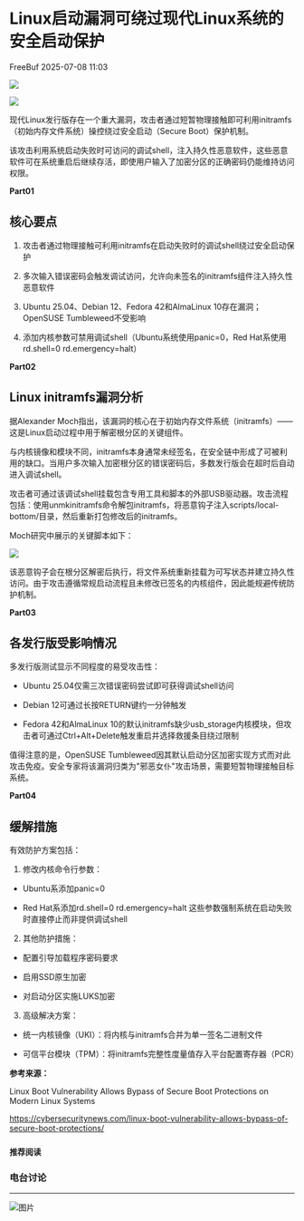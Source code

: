 #  Linux启动漏洞可绕过现代Linux系统的安全启动保护  
 FreeBuf   2025-07-08 11:03  
  
![](https://mmbiz.qpic.cn/mmbiz_gif/qq5rfBadR38jUokdlWSNlAjmEsO1rzv3srXShFRuTKBGDwkj4gvYy34iajd6zQiaKl77Wsy9mjC0xBCRg0YgDIWg/640?wx_fmt=gif "")  
  
  
![](https://mmbiz.qpic.cn/mmbiz_png/qq5rfBadR3icIpibI5JhZ4XkIZu1PaHMxHzycL6ffHKRDSPGDrtKZCgGXA8XyOJCFrvGalvZDON7ggymT13s4jXQ/640?wx_fmt=png&from=appmsg "")  
  
  
现代Linux发行版存在一个重大漏洞，攻击者通过短暂物理接触即可利用initramfs（初始内存文件系统）操控绕过安全启动（Secure Boot）保护机制。  
  
  
该攻击利用系统启动失败时可访问的调试shell，注入持久性恶意软件，这些恶意软件可在系统重启后继续存活，即使用户输入了加密分区的正确密码仍能维持访问权限。  
  
  
**Part01**  
## 核心要点  
  
  
1. 攻击者通过物理接触可利用initramfs在启动失败时的调试shell绕过安全启动保护  
  
  
2. 多次输入错误密码会触发调试访问，允许向未签名的initramfs组件注入持久性恶意软件  
  
  
3. Ubuntu 25.04、Debian 12、Fedora 42和AlmaLinux 10存在漏洞；OpenSUSE Tumbleweed不受影响  
  
  
4. 添加内核参数可禁用调试shell（Ubuntu系统使用panic=0，Red Hat系使用rd.shell=0 rd.emergency=halt）  
  
  
**Part02**  
## Linux initramfs漏洞分析  
  
  
据Alexander Moch指出，该漏洞的核心在于初始内存文件系统（initramfs）——这是Linux启动过程中用于解密根分区的关键组件。  
  
  
与内核镜像和模块不同，initramfs本身通常未经签名，在安全链中形成了可被利用的缺口。当用户多次输入加密根分区的错误密码后，多数发行版会在超时后自动进入调试shell。  
  
  
攻击者可通过该调试shell挂载包含专用工具和脚本的外部USB驱动器。攻击流程包括：使用unmkinitramfs命令解包initramfs，将恶意钩子注入scripts/local-bottom/目录，然后重新打包修改后的initramfs。  
  
  
Moch研究中展示的关键脚本如下：  
  
  
![](https://mmbiz.qpic.cn/mmbiz_jpg/qq5rfBadR3icIpibI5JhZ4XkIZu1PaHMxHq71LJS8yml0DJ78Xr5IM0iaE1yQ8vLaaaC0V59H9JsAmr1s5yaWperg/640?wx_fmt=jpeg&from=appmsg "")  
  
  
该恶意钩子会在根分区解密后执行，将文件系统重新挂载为可写状态并建立持久性访问。由于攻击遵循常规启动流程且未修改已签名的内核组件，因此能规避传统防护机制。  
  
  
**Part03**  
## 各发行版受影响情况  
  
  
多发行版测试显示不同程度的易受攻击性：  
  
- Ubuntu 25.04仅需三次错误密码尝试即可获得调试shell访问  
  
- Debian 12可通过长按RETURN键约一分钟触发  
  
- Fedora 42和AlmaLinux 10的默认initramfs缺少usb_storage内核模块，但攻击者可通过Ctrl+Alt+Delete触发重启并选择救援条目绕过限制  
  
值得注意的是，OpenSUSE Tumbleweed因其默认启动分区加密实现方式而对此攻击免疫。安全专家将该漏洞归类为"邪恶女仆"攻击场景，需要短暂物理接触目标系统。  
  
  
**Part04**  
## 缓解措施  
  
  
有效防护方案包括：  
  
  
1. 修改内核命令行参数：  
- Ubuntu系添加panic=0  
  
- Red Hat系添加rd.shell=0 rd.emergency=halt 这些参数强制系统在启动失败时直接停止而非提供调试shell  
  
2. 其他防护措施：  
- 配置引导加载程序密码要求  
  
- 启用SSD原生加密  
  
- 对启动分区实施LUKS加密  
  
3. 高级解决方案：  
- 统一内核镜像（UKI）：将内核与initramfs合并为单一签名二进制文件  
  
- 可信平台模块（TPM）：将initramfs完整性度量值存入平台配置寄存器（PCR）  
  
**参考来源：**  
  
Linux Boot Vulnerability Allows Bypass of Secure Boot Protections on Modern Linux Systems  
  
https://cybersecuritynews.com/linux-boot-vulnerability-allows-bypass-of-secure-boot-protections/  
  
  
###   
###   
###   
  
**推荐阅读**  
  
[](https://mp.weixin.qq.com/s?__biz=MjM5NjA0NjgyMA==&mid=2651324554&idx=1&sn=bdeb8779451111167a89a91cea7654df&scene=21#wechat_redirect)  
  
### 电台讨论  
  
****  
  
  
  
![图片](https://mmbiz.qpic.cn/mmbiz_gif/qq5rfBadR3icF8RMnJbsqatMibR6OicVrUDaz0fyxNtBDpPlLfibJZILzHQcwaKkb4ia57xAShIJfQ54HjOG1oPXBew/640?wx_fmt=gif&wxfrom=5&wx_lazy=1&tp=webp "")  
  
   
  
